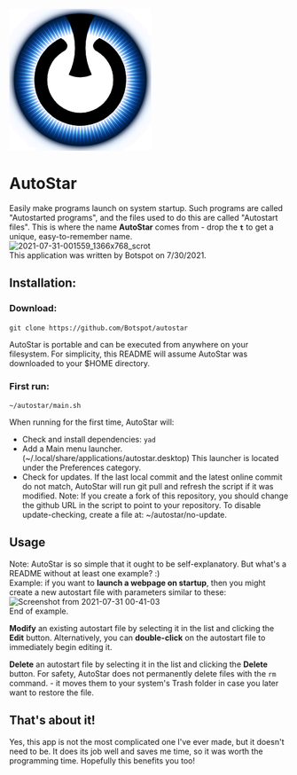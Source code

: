![autostar logo](https://github.com/Botspot/autostar/blob/main/icons/autostar.png?raw=true)
# AutoStar
Easily make programs launch on system startup.
Such programs are called "Autostarted programs", and the files used to do this are called "Autostart files". This is where the name **AutoStar** comes from - drop the **`t`** to get a unique, easy-to-remember name.  
![2021-07-31-001559_1366x768_scrot](https://user-images.githubusercontent.com/54716352/127730003-6f4a6396-b5c5-459b-b843-ce56bfe58e23.png)  
This application was written by Botspot on 7/30/2021.  
## Installation:
### Download:
```
git clone https://github.com/Botspot/autostar
```
AutoStar is portable and can be executed from anywhere on your filesystem. For simplicity, this README will assume AutoStar was downloaded to your $HOME directory.  
### First run:
```
~/autostar/main.sh
```
When running for the first time, AutoStar will:  

- Check and install dependencies: `yad`
- Add a Main menu launcher. (~/.local/share/applications/autostar.desktop) This launcher is located under the Preferences category.
- Check for updates. If the last local commit and the latest online commit do not match, AutoStar will run git pull and refresh the script if it was modified. Note: If you create a fork of this repository, you should change the github URL in the script to point to your repository. To disable update-checking, create a file at: ~/autostar/no-update.

## Usage
Note: AutoStar is so simple that it ought to be self-explanatory. But what's a README without at least one example? :)  
Example: if you want to **launch a webpage on startup**, then you might create a new autostart file with parameters similar to these:  
![Screenshot from 2021-07-31 00-41-03](https://user-images.githubusercontent.com/54716352/127730055-8a279535-6f88-4352-8fb9-f0d169c2ddd1.png)  
End of example.

**Modify** an existing autostart file by selecting it in the list and clicking the **Edit** button. Alternatively, you can **double-click** on the autostart file to immediately begin editing it.

**Delete** an autostart file by selecting it in the list and clicking the **Delete** button. For safety, AutoStar does not permanently delete files with the `rm` command. - it moves them to your system's Trash folder in case you later want to restore the file.

## That's about it!
Yes, this app is not the most complicated one I've ever made, but it doesn't need to be. It does its job well and saves me time, so it was worth the programming time. Hopefully this benefits you too!
